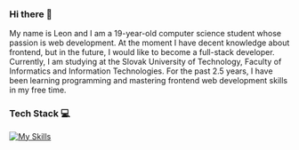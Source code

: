 ### Hi there 👋
My name is Leon and I am a 19-year-old computer science student whose passion is web development. At the moment I have decent knowledge about frontend, but in the future, I would like to become a full-stack developer. Currently, I am studying at the Slovak University of Technology, Faculty of Informatics and Information Technologies. For the past 2.5 years, I have been learning programming and mastering frontend web development skills in my free time.
### Tech Stack 💻
[![My Skills](https://skillicons.dev/icons?i=html,css,bootstrap,sass,js,react,firebase,figma&perline=10)](https://skillicons.dev)
